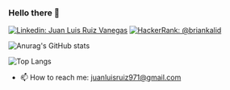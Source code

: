 ### Hello there 👋

[![Linkedin: Juan Luis Ruiz Vanegas](https://img.shields.io/badge/-Luis_Vanegas-blue?style=flat-square&logo=Linkedin&logoColor=white&link=https://www.linkedin.com/in/luisruiz971/)](https://www.linkedin.com/in/luisruiz971/)
[![HackerRank: @briankalid](https://img.shields.io/badge/HackerRank-follow-biggreen)](https://www.hackerrank.com/juanluisruiz971)

![Anurag's GitHub stats](https://github-readme-stats.vercel.app/api?username=jruiz971&show_icons=true&theme=radical&count_private=true)

![Top Langs](https://github-readme-stats.vercel.app/api/top-langs/?username=jruiz971&layout=compact&theme=radical&count_private=true)

- 📫 How to reach me: juanluisruiz971@gmail.com
